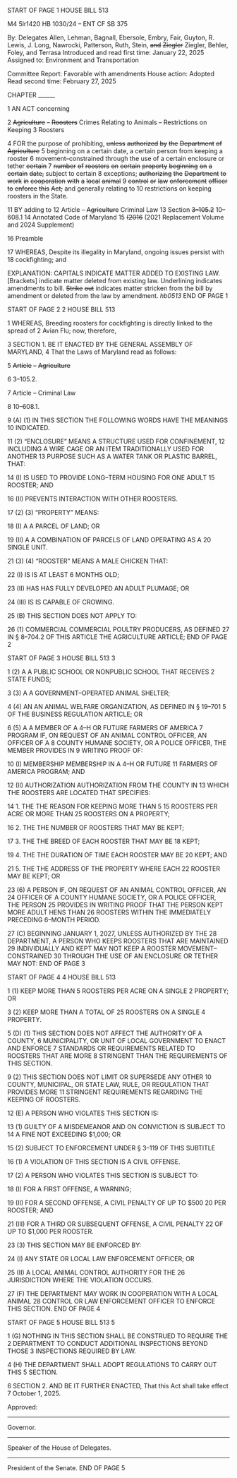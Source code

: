 START OF PAGE 1
HOUSE BILL 513

M4 5lr1420
HB 1030/24 – ENT CF SB 375

By: Delegates Allen, Lehman, Bagnall, Ebersole, Embry, Fair, Guyton, R. Lewis,
J. Long, Nawrocki, Patterson, Ruth, Stein, ~~and~~ ~~Ziegler~~ Ziegler, Behler,
Foley, and Terrasa
Introduced and read first time: January 22, 2025
Assigned to: Environment and Transportation

Committee Report: Favorable with amendments
House action: Adopted
Read second time: February 27, 2025

CHAPTER ______

1 AN ACT concerning

2 ~~Agriculture~~ ~~–~~ ~~Roosters~~ Crimes Relating to Animals – Restrictions on Keeping
3 Roosters

4 FOR the purpose of prohibiting, ~~unless~~ ~~authorized~~ ~~by~~ ~~the~~ ~~Department~~ ~~of~~ ~~Agriculture~~
5 beginning on a certain date, a certain person from keeping a rooster
6 movement–constrained through the use of a certain enclosure or tether ~~certain~~
7 ~~number~~ ~~of~~ ~~roosters~~ ~~on~~ ~~certain~~ ~~property~~ ~~beginning~~ ~~on~~ ~~a~~ ~~certain~~ ~~date,~~ subject to certain
8 exceptions; ~~authorizing~~ ~~the~~ ~~Department~~ ~~to~~ ~~work~~ ~~in~~ ~~cooperation~~ ~~with~~ ~~a~~ ~~local~~ ~~animal~~
9 ~~control~~ ~~or~~ ~~law~~ ~~enforcement~~ ~~officer~~ ~~to~~ ~~enforce~~ ~~this~~ ~~Act;~~ and generally relating to
10 restrictions on keeping roosters in the State.

11 BY adding to
12 Article – ~~Agriculture~~ Criminal Law
13 Section ~~3–105.2~~ 10–608.1
14 Annotated Code of Maryland
15 ~~(2016~~ (2021 Replacement Volume and 2024 Supplement)

16 Preamble

17 WHEREAS, Despite its illegality in Maryland, ongoing issues persist with
18 cockfighting; and

EXPLANATION: CAPITALS INDICATE MATTER ADDED TO EXISTING LAW.
[Brackets] indicate matter deleted from existing law.
Underlining indicates amendments to bill.
~~Strike~~ ~~out~~ indicates matter stricken from the bill by amendment or deleted from the law by
amendment. *hb0513*
END OF PAGE 1

START OF PAGE 2
2 HOUSE BILL 513

1 WHEREAS, Breeding roosters for cockfighting is directly linked to the spread of
2 Avian Flu; now, therefore,

3 SECTION 1. BE IT ENACTED BY THE GENERAL ASSEMBLY OF MARYLAND,
4 That the Laws of Maryland read as follows:

5 ~~Article~~ ~~–~~ ~~Agriculture~~

6 3–105.2.

7 Article – Criminal Law

8 10–608.1.

9 (A) (1) IN THIS SECTION THE FOLLOWING WORDS HAVE THE MEANINGS
10 INDICATED.

11 (2) “ENCLOSURE” MEANS A STRUCTURE USED FOR CONFINEMENT,
12 INCLUDING A WIRE CAGE OR AN ITEM TRADITIONALLY USED FOR ANOTHER
13 PURPOSE SUCH AS A WATER TANK OR PLASTIC BARREL, THAT:

14 (I) IS USED TO PROVIDE LONG–TERM HOUSING FOR ONE ADULT
15 ROOSTER; AND

16 (II) PREVENTS INTERACTION WITH OTHER ROOSTERS.

17 (2) (3) “PROPERTY” MEANS:

18 (I) A A PARCEL OF LAND; OR

19 (II) A A COMBINATION OF PARCELS OF LAND OPERATING AS A
20 SINGLE UNIT.

21 (3) (4) “ROOSTER” MEANS A MALE CHICKEN THAT:

22 (I) IS IS AT LEAST 6 MONTHS OLD;

23 (II) HAS HAS FULLY DEVELOPED AN ADULT PLUMAGE; OR

24 (III) IS IS CAPABLE OF CROWING.

25 (B) THIS SECTION DOES NOT APPLY TO:

26 (1) COMMERCIAL COMMERCIAL POULTRY PRODUCERS, AS DEFINED
27 IN § 8–704.2 OF THIS ARTICLE THE AGRICULTURE ARTICLE;
END OF PAGE 2

START OF PAGE 3
HOUSE BILL 513 3

1 (2) A A PUBLIC SCHOOL OR NONPUBLIC SCHOOL THAT RECEIVES
2 STATE FUNDS;

3 (3) A A GOVERNMENT–OPERATED ANIMAL SHELTER;

4 (4) AN AN ANIMAL WELFARE ORGANIZATION, AS DEFINED IN § 19–701
5 OF THE BUSINESS REGULATION ARTICLE; OR

6 (5) A A MEMBER OF A 4–H OR FUTURE FARMERS OF AMERICA
7 PROGRAM IF, ON REQUEST OF AN ANIMAL CONTROL OFFICER, AN OFFICER OF A
8 COUNTY HUMANE SOCIETY, OR A POLICE OFFICER, THE MEMBER PROVIDES IN
9 WRITING PROOF OF:

10 (I) MEMBERSHIP MEMBERSHIP IN A 4–H OR FUTURE
11 FARMERS OF AMERICA PROGRAM; AND

12 (II) AUTHORIZATION AUTHORIZATION FROM THE COUNTY IN
13 WHICH THE ROOSTERS ARE LOCATED THAT SPECIFIES:

14 1. THE THE REASON FOR KEEPING MORE THAN 5
15 ROOSTERS PER ACRE OR MORE THAN 25 ROOSTERS ON A PROPERTY;

16 2. THE THE NUMBER OF ROOSTERS THAT MAY BE KEPT;

17 3. THE THE BREED OF EACH ROOSTER THAT MAY BE
18 KEPT;

19 4. THE THE DURATION OF TIME EACH ROOSTER MAY BE
20 KEPT; AND

21 5. THE THE ADDRESS OF THE PROPERTY WHERE EACH
22 ROOSTER MAY BE KEPT; OR

23 (6) A PERSON IF, ON REQUEST OF AN ANIMAL CONTROL OFFICER, AN
24 OFFICER OF A COUNTY HUMANE SOCIETY, OR A POLICE OFFICER, THE PERSON
25 PROVIDES IN WRITING PROOF THAT THE PERSON KEPT MORE ADULT HENS THAN
26 ROOSTERS WITHIN THE IMMEDIATELY PRECEDING 6–MONTH PERIOD.

27 (C) BEGINNING JANUARY 1, 2027, UNLESS AUTHORIZED BY THE
28 DEPARTMENT, A PERSON WHO KEEPS ROOSTERS THAT ARE MAINTAINED
29 INDIVIDUALLY AND KEPT MAY NOT KEEP A ROOSTER MOVEMENT–CONSTRAINED
30 THROUGH THE USE OF AN ENCLOSURE OR TETHER MAY NOT:
END OF PAGE 3

START OF PAGE 4
4 HOUSE BILL 513

1 (1) KEEP MORE THAN 5 ROOSTERS PER ACRE ON A SINGLE
2 PROPERTY; OR

3 (2) KEEP MORE THAN A TOTAL OF 25 ROOSTERS ON A SINGLE
4 PROPERTY.

5 (D) (1) THIS SECTION DOES NOT AFFECT THE AUTHORITY OF A COUNTY,
6 MUNICIPALITY, OR UNIT OF LOCAL GOVERNMENT TO ENACT AND ENFORCE
7 STANDARDS OR REQUIREMENTS RELATED TO ROOSTERS THAT ARE MORE
8 STRINGENT THAN THE REQUIREMENTS OF THIS SECTION.

9 (2) THIS SECTION DOES NOT LIMIT OR SUPERSEDE ANY OTHER
10 COUNTY, MUNICIPAL, OR STATE LAW, RULE, OR REGULATION THAT PROVIDES MORE
11 STRINGENT REQUIREMENTS REGARDING THE KEEPING OF ROOSTERS.

12 (E) A PERSON WHO VIOLATES THIS SECTION IS:

13 (1) GUILTY OF A MISDEMEANOR AND ON CONVICTION IS SUBJECT TO
14 A FINE NOT EXCEEDING $1,000; OR

15 (2) SUBJECT TO ENFORCEMENT UNDER § 3–119 OF THIS SUBTITLE

16 (1) A VIOLATION OF THIS SECTION IS A CIVIL OFFENSE.

17 (2) A PERSON WHO VIOLATES THIS SECTION IS SUBJECT TO:

18 (I) FOR A FIRST OFFENSE, A WARNING;

19 (II) FOR A SECOND OFFENSE, A CIVIL PENALTY OF UP TO $500
20 PER ROOSTER; AND

21 (III) FOR A THIRD OR SUBSEQUENT OFFENSE, A CIVIL PENALTY
22 OF UP TO $1,000 PER ROOSTER.

23 (3) THIS SECTION MAY BE ENFORCED BY:

24 (I) ANY STATE OR LOCAL LAW ENFORCEMENT OFFICER; OR

25 (II) A LOCAL ANIMAL CONTROL AUTHORITY FOR THE
26 JURISDICTION WHERE THE VIOLATION OCCURS.

27 (F) THE DEPARTMENT MAY WORK IN COOPERATION WITH A LOCAL ANIMAL
28 CONTROL OR LAW ENFORCEMENT OFFICER TO ENFORCE THIS SECTION.
END OF PAGE 4

START OF PAGE 5
HOUSE BILL 513 5

1 (G) NOTHING IN THIS SECTION SHALL BE CONSTRUED TO REQUIRE THE
2 DEPARTMENT TO CONDUCT ADDITIONAL INSPECTIONS BEYOND THOSE
3 INSPECTIONS REQUIRED BY LAW.

4 (H) THE DEPARTMENT SHALL ADOPT REGULATIONS TO CARRY OUT THIS
5 SECTION.

6 SECTION 2. AND BE IT FURTHER ENACTED, That this Act shall take effect
7 October 1, 2025.

Approved:

________________________________________________________________________________
Governor.

________________________________________________________________________________
Speaker of the House of Delegates.

________________________________________________________________________________
President of the Senate.
END OF PAGE 5